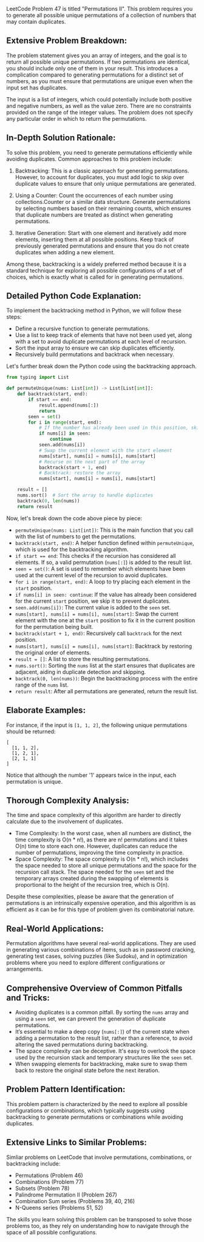 LeetCode Problem 47 is titled "Permutations II". This problem requires you to generate all possible unique permutations of a collection of numbers that may contain duplicates.

## Extensive Problem Breakdown:

The problem statement gives you an array of integers, and the goal is to return all possible unique permutations. If two permutations are identical, you should include only one of them in your result. This introduces a complication compared to generating permutations for a distinct set of numbers, as you must ensure that permutations are unique even when the input set has duplicates.

The input is a list of integers, which could potentially include both positive and negative numbers, as well as the value zero. There are no constraints provided on the range of the integer values. The problem does not specify any particular order in which to return the permutations.

## In-Depth Solution Rationale:

To solve this problem, you need to generate permutations efficiently while avoiding duplicates. Common approaches to this problem include:

1. Backtracking: This is a classic approach for generating permutations. However, to account for duplicates, you must add logic to skip over duplicate values to ensure that only unique permutations are generated.

2. Using a Counter: Count the occurrences of each number using collections.Counter or a similar data structure. Generate permutations by selecting numbers based on their remaining counts, which ensures that duplicate numbers are treated as distinct when generating permutations.

3. Iterative Generation: Start with one element and iteratively add more elements, inserting them at all possible positions. Keep track of previously generated permutations and ensure that you do not create duplicates when adding a new element.

Among these, backtracking is a widely preferred method because it is a standard technique for exploring all possible configurations of a set of choices, which is exactly what is called for in generating permutations.

## Detailed Python Code Explanation:

To implement the backtracking method in Python, we will follow these steps:

- Define a recursive function to generate permutations.
- Use a list to keep track of elements that have not been used yet, along with a set to avoid duplicate permutations at each level of recursion.
- Sort the input array to ensure we can skip duplicates efficiently.
- Recursively build permutations and backtrack when necessary.

Let's further break down the Python code using the backtracking approach.

```python
from typing import List

def permuteUnique(nums: List[int]) -> List[List[int]]:
    def backtrack(start, end):
        if start == end:
            result.append(nums[:])
            return
        seen = set()
        for i in range(start, end):
            # If the number has already been used in this position, skip
            if nums[i] in seen:
                continue
            seen.add(nums[i])
            # Swap the current element with the start element
            nums[start], nums[i] = nums[i], nums[start]
            # Recurse on the next part of the array
            backtrack(start + 1, end)
            # Backtrack: restore the array
            nums[start], nums[i] = nums[i], nums[start]

    result = []
    nums.sort()  # Sort the array to handle duplicates
    backtrack(0, len(nums))
    return result
```

Now, let's break down the code above piece by piece:

- `permuteUnique(nums: List[int])`: This is the main function that you call with the list of numbers to get the permutations.
- `backtrack(start, end)`: A helper function defined within `permuteUnique`, which is used for the backtracking algorithm.
- `if start == end`: This checks if the recursion has considered all elements. If so, a valid permutation (`nums[:]`) is added to the result list.
- `seen = set()`: A set is used to remember which elements have been used at the current level of the recursion to avoid duplicates.
- `for i in range(start, end)`: A loop to try placing each element in the `start` position.
- `if nums[i] in seen: continue`: If the value has already been considered for the current `start` position, we skip it to prevent duplicates.
- `seen.add(nums[i])`: The current value is added to the `seen` set.
- `nums[start], nums[i] = nums[i], nums[start]`: Swap the current element with the one at the `start` position to fix it in the current position for the permutation being built.
- `backtrack(start + 1, end)`: Recursively call `backtrack` for the next position.
- `nums[start], nums[i] = nums[i], nums[start]`: Backtrack by restoring the original order of elements.
- `result = []`: A list to store the resulting permutations.
- `nums.sort()`: Sorting the `nums` list at the start ensures that duplicates are adjacent, aiding in duplicate detection and skipping.
- `backtrack(0, len(nums))`: Begin the backtracking process with the entire range of the `nums` list.
- `return result`: After all permutations are generated, return the result list.

## Elaborate Examples:

For instance, if the input is `[1, 1, 2]`, the following unique permutations should be returned:
```
[
  [1, 1, 2],
  [1, 2, 1],
  [2, 1, 1]
]
```

Notice that although the number '1' appears twice in the input, each permutation is unique.

## Thorough Complexity Analysis:

The time and space complexity of this algorithm are harder to directly calculate due to the involvement of duplicates.

- Time Complexity: In the worst case, when all numbers are distinct, the time complexity is O(n * n!), as there are n! permutations and it takes O(n) time to store each one. However, duplicates can reduce the number of permutations, improving the time complexity in practice.
- Space Complexity: The space complexity is O(n * n!), which includes the space needed to store all unique permutations and the space for the recursion call stack. The space needed for the `seen` set and the temporary arrays created during the swapping of elements is proportional to the height of the recursion tree, which is O(n).

Despite these complexities, please be aware that the generation of permutations is an intrinsically expensive operation, and this algorithm is as efficient as it can be for this type of problem given its combinatorial nature.

## Real-World Applications:

Permutation algorithms have several real-world applications. They are used in generating various combinations of items, such as in password cracking, generating test cases, solving puzzles (like Sudoku), and in optimization problems where you need to explore different configurations or arrangements.

## Comprehensive Overview of Common Pitfalls and Tricks:

- Avoiding duplicates is a common pitfall. By sorting the `nums` array and using a `seen` set, we can prevent the generation of duplicate permutations.
- It’s essential to make a deep copy (`nums[:]`) of the current state when adding a permutation to the result list, rather than a reference, to avoid altering the saved permutations during backtracking.
- The space complexity can be deceptive. It's easy to overlook the space used by the recursion stack and temporary structures like the `seen` set.
- When swapping elements for backtracking, make sure to swap them back to restore the original state before the next iteration.

## Problem Pattern Identification:

This problem pattern is characterized by the need to explore all possible configurations or combinations, which typically suggests using backtracking to generate permutations or combinations while avoiding duplicates.

## Extensive Links to Similar Problems:

Simliar problems on LeetCode that involve permutations, combinations, or backtracking include:

- Permutations (Problem 46)
- Combinations (Problem 77)
- Subsets (Problem 78)
- Palindrome Permutation II (Problem 267)
- Combination Sum series (Problems 39, 40, 216)
- N-Queens series (Problems 51, 52)

The skills you learn solving this problem can be transposed to solve those problems too, as they rely on understanding how to navigate through the space of all possible configurations.